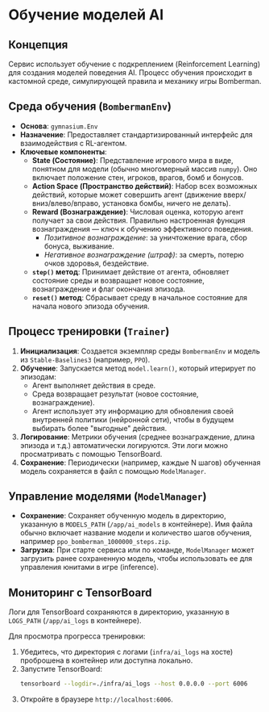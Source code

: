 # Обучение моделей AI

## Концепция

Сервис использует обучение с подкреплением (Reinforcement Learning) для создания моделей поведения AI. Процесс обучения происходит в кастомной среде, симулирующей правила и механику игры Bomberman.

## Среда обучения (`BombermanEnv`)

*   **Основа**: `gymnasium.Env`
*   **Назначение**: Предоставляет стандартизированный интерфейс для взаимодействия с RL-агентом.
*   **Ключевые компоненты**:
    *   **State (Состояние)**: Представление игрового мира в виде, понятном для модели (обычно многомерный массив `numpy`). Оно включает положение стен, игроков, врагов, бомб и бонусов.
    *   **Action Space (Пространство действий)**: Набор всех возможных действий, которые может совершить агент (движение вверх/вниз/влево/вправо, установка бомбы, ничего не делать).
    *   **Reward (Вознаграждение)**: Числовая оценка, которую агент получает за свои действия. Правильно настроенная функция вознаграждения — ключ к обучению эффективного поведения.
        *   *Позитивное вознаграждение*: за уничтожение врага, сбор бонуса, выживание.
        *   *Негативное вознаграждение (штраф)*: за смерть, потерю очков здоровья, бездействие.
    *   **`step()` метод**: Принимает действие от агента, обновляет состояние среды и возвращает новое состояние, вознаграждение и флаг окончания эпизода.
    *   **`reset()` метод**: Сбрасывает среду в начальное состояние для начала нового эпизода обучения.

## Процесс тренировки (`Trainer`)

1.  **Инициализация**: Создается экземпляр среды `BombermanEnv` и модель из `Stable-Baselines3` (например, `PPO`).
2.  **Обучение**: Запускается метод `model.learn()`, который итерирует по эпизодам:
    *   Агент выполняет действия в среде.
    *   Среда возвращает результат (новое состояние, вознаграждение).
    *   Агент использует эту информацию для обновления своей внутренней политики (нейронной сети), чтобы в будущем выбирать более "выгодные" действия.
3.  **Логирование**: Метрики обучения (среднее вознаграждение, длина эпизода и т.д.) автоматически логируются. Эти логи можно просматривать с помощью TensorBoard.
4.  **Сохранение**: Периодически (например, каждые N шагов) обученная модель сохраняется в файл с помощью `ModelManager`.

## Управление моделями (`ModelManager`)

*   **Сохранение**: Сохраняет обученную модель в директорию, указанную в `MODELS_PATH` (`/app/ai_models` в контейнере). Имя файла обычно включает название модели и количество шагов обучения, например `ppo_bomberman_1000000_steps.zip`.
*   **Загрузка**: При старте сервиса или по команде, `ModelManager` может загрузить ранее сохраненную модель, чтобы использовать ее для управления юнитами в игре (inference).

## Мониторинг с TensorBoard

Логи для TensorBoard сохраняются в директорию, указанную в `LOGS_PATH` (`/app/ai_logs` в контейнере).

Для просмотра прогресса тренировки:
1.  Убедитесь, что директория с логами (`infra/ai_logs` на хосте) проброшена в контейнер или доступна локально.
2.  Запустите TensorBoard:
    ```bash
    tensorboard --logdir=./infra/ai_logs --host 0.0.0.0 --port 6006
    ```
3.  Откройте в браузере `http://localhost:6006`.
